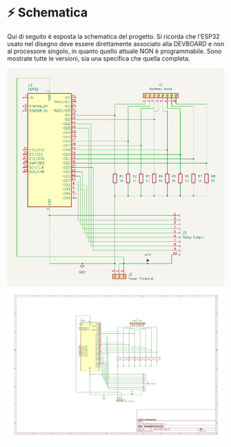 # ⚡ Schematica
Qui di seguito è esposta la schematica del progetto. Si ricorda che l'ESP32 usato nel disegno deve essere direttamente
associato alla DEVBOARD e non al processore singolo, in quanto quello attuale NON è programmabile. Sono mostrate tutte le
versioni, sia una specifica che quella completa.

![Schematica](project-schematic.png)
![Schematica](schematica-complete.jpg)